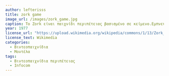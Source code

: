 ```yaml
---
author: lefterisss
title: zork game
image_url: /images/zork_game.jpg
caption: Το Zork είναι παιχνίδι περιπέτειας βασισμένο σε κείμενο.Εμπνεύστηκε από το Colossal Cave Adventure στα πλαίσια της διαδραστικής μυθοπλασίας καθώς αποτέλεσε από τα πρώτα παιχνίδια περιπέτειας για τον υπολογιστή εκείνη την εποχή.Η διάδραση γινόταν μέσω γραμμής εντολών όπου ο παίκτης πληκτρολογούσε μια εντολή σε φυσική γλώσσα και το πρόγραμμα την ερμήνευε.Το πρόγραμμα λειτουργούσε ως αφηγητής όπου με βάση το κείμενο περιέγραφε την τοποθεσία του παίκτη.Εκτός από τους λάτρεις των παιχνιδιών εκείνη την εποχή που δεν είχαν επιλογή για GUΙ παιχνίδι,χρησιμοποιήθηκε σε κάποια σχολεία με μαθησιακές δυσκολίες ως εργαλείο συνεργασίας όπου τα παιδία μαζεύονταν σε μικρές ομάδες και αναλάμβαναν ρόλους όπως η κατασκευή χαρτών και η επινόηση στατηγικών.
year: 1977 
license_url: "https://upload.wikimedia.org/wikipedia/commons/1/13/Zork_photo.jpg" 
license_text: Wikimedia
categories:
  - Βιντεοπαιχνίδια 
  - Μοντέλα 
tags:
  - Βιντεοπαιχνίδια περιπέτειας 
  - Infocom
---
```

